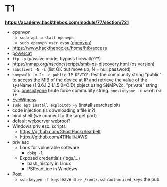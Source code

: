 # T1

**https://academy.hackthebox.com/module/77/section/721**

* openvpn
  * `sudo apt install openvpn`
  * `sudo openvpn user.ovpn` ([openvpn](https://openvpn.net/))
* https://www.hackthebox.eu/home/htb/access
* [powercat](https://github.com/besimorhino/powercat)
* `ftp -p` (passive mode, bypass firewall/???)
* https://nmap.org/nsedoc/scripts/smb-os-discovery.html (os version)
* `smbclient -N -L` (list OK but move up, N = null password)
* `snmpwalk -v 2c -c public IP DEVICE`: test the community string "public" to access the MIB of the device at IP and retrieve the value of the sysName (1.3.6.1.2.1.1.5.0=OID) object using SNMPv2c. "private" string too. [onesixtyone](https://github.com/trailofbits/onesixtyone) brute force community string. `onesixtyone -c wordlist IP`
* [EyeWitness](https://github.com/FortyNorthSecurity/EyeWitness)
* `sudo apt install exploitdb -y` (install searchsploit)
* code injection (is downloading a file in?)
* bind shell (we connect to the target port)
* default webserver webroot?
* Windows priv esc. scripts
  * <https://github.com/GhostPack/Seatbelt>
  * <https://github.com/411Hall/JAWS>
* priv esc
  * Look for vulnerable software
    * `dpkg -l`
  * Exposed credentials (logs/...)
    * bash_history in Linux
    * PSReadLine in Windows
* Post
  * `ssh-keygen -f key`: leave in `>> /root/.ssh/authorized_keys` the pub